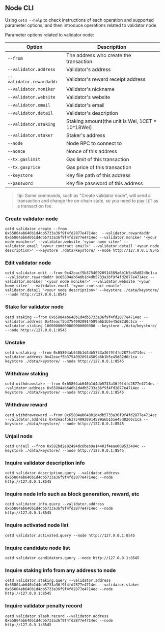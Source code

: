 ## Node CLI
Using `cetd --help` to check instructions of each operation and supported parameter options, and then introduce operations related to validator node.

Parameter options related to validator node:

| Option | Descripition |
| --- | ----------- |
|`--from`| The address who create the transaction|
|`--validator.address`| Validator's address|
|`--validator.rewardaddr` | Validator's reward receipt address|
|`--validator.moniker` | Validator's nickname|
|`--validator.website` | Validator's website|
|`--validator.email` | Validator's email|
|`--validator.detail` | Validator's description|
|`--validator.staking` | Staking amount(the unit is Wei, 1CET = 10^18Wei)|
|`--validator.staker` | Staker's address|
|`--node`| Node RPC to connect to|
|`--nonce`| Nonce of this address|
|`--tx.gaslimit` | Gas limit of this transaction|
|`--tx.gasprice` | Gas price of this transaction|
|`--keystore` | Key file path of this address|
|`--password` | Key file password of this address| 

> tip: Some commands, such as "Create validator node", will send a transaction and change the on-chain state, so you need to pay `CET` as a transaction fee.

### Create validator node

`cetd validator.create --from 0x65804ab640b1d4db5733a36f9f4fd2877e4714ec  --validator.rewardaddr 0x65804ab640b1d4db5733a36f9f4fd2877e4714ec --validator.moniker '<your node moniker>' --validator.website '<your home site>' --validator.email '<your contract email>' --validator.detail '<your node description>' --keystore ./data/keystore/ --node http://127.0.0.1:8545`

### Edit validator node

`cetd validator.edit --from 0x42eacf5b37540920914589a6b1b5e45d82d0c1ca --validator.rewardaddr 0x65804ab640b1d4db5733a36f9f4fd2877e4714ec --validator.moniker '<your node moniker>' --validator.website '<your home site>' --validator.email '<your contract email>' --validator.detail '<your node description>' --keystore ./data/keystore/  --node http://127.0.0.1:8545`

### Stake for validator node

`cetd staking --from 0x65804ab640b1d4db5733a36f9f4fd2877e4714ec --validator.address 0x42eacf5b37540920914589a6b1b5e45d82d0c1ca --validator.staking 10000000000000000000000 --keystore ./data/keystore/ --node http://127.0.0.1:8545`

### Unstake

`cetd unstaking --from 0x65804ab640b1d4db5733a36f9f4fd2877e4714ec --validator.address 0x42eacf5b37540920914589a6b1b5e45d82d0c1ca --keystore ./data/keystore/ --node http://127.0.0.1:8545`

### Withdraw staking

`cetd withdrawstake --from 0x65804ab640b1d4db5733a36f9f4fd2877e4714ec --validator.address 0x65804ab640b1d4db5733a36f9f4fd2877e4714ec --keystore ./data/keystore/ --node http://127.0.0.1:8545`

### Withdraw reward

`cetd withdrawreward --from 0x65804ab640b1d4db5733a36f9f4fd2877e4714ec --validator.address 0x42eacf5b37540920914589a6b1b5e45d82d0c1ca --keystore ./data/keystore/ --node http://127.0.0.1:8545`

### Unjail node

`cetd unjail --from 0x582bd2e02494dc6beb9a14401f4eae009533484c --keystore ./data/keystore/ --node http://127.0.0.1:8545`

### Inquire validator description info

`cetd validator.description.query --validator.address 0x65804ab640b1d4db5733a36f9f4fd2877e4714ec --node http://127.0.0.1:8545`

### Inquire node info such as block generation, reward, etc

`cetd validator.info.query --validator.address 0x65804ab640b1d4db5733a36f9f4fd2877e4714ec --node http://127.0.0.1:8545`

### Inquire activated node list

`cetd validator.activated.query --node http://127.0.0.1:8545`

### Inquire candidate node list

`cetd validator.candidators.query --node http://127.0.0.1:8545`

### Inquire staking info from any address to node

`cetd validator.staking.query --validator.address 0x65804ab640b1d4db5733a36f9f4fd2877e4714ec --validator.staker 0x65804ab640b1d4db5733a36f9f4fd2877e4714ec --node http://127.0.0.1:8545`

### Inquire validator penalty record

`cetd validator.slash.record --validator.address 0x65804ab640b1d4db5733a36f9f4fd2877e4714ec --node http://127.0.0.1:8545`
